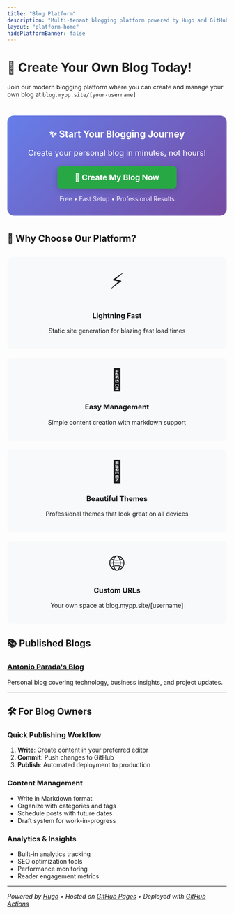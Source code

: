 ```yaml
---
title: "Blog Platform"
description: "Multi-tenant blogging platform powered by Hugo and GitHub"
layout: "platform-home"
hidePlatformBanner: false
---
```


# 🚀 Create Your Own Blog Today!

Join our modern blogging platform where you can create and manage your own blog at `blog.mypp.site/[your-username]`

<div style="text-align: center; margin: 40px 0; padding: 30px; background: linear-gradient(135deg, #667eea 0%, #764ba2 100%); border-radius: 15px; color: white;">
    <h2 style="margin-top: 0; color: white;">✨ Start Your Blogging Journey</h2>
    <p style="font-size: 18px; margin: 20px 0;">Create your personal blog in minutes, not hours!</p>
    <a href="/create-blog/" style="
        display: inline-block;
        background: #28a745;
        color: white;
        padding: 15px 40px;
        font-size: 18px;
        font-weight: bold;
        text-decoration: none;
        border-radius: 8px;
        box-shadow: 0 4px 15px rgba(0,0,0,0.2);
        transition: transform 0.2s;
    " onmouseover="this.style.transform='scale(1.05)'" onmouseout="this.style.transform='scale(1)'">
        🎯 Create My Blog Now
    </a>
    <p style="margin: 15px 0 0 0; font-size: 14px; opacity: 0.9;">Free • Fast Setup • Professional Results</p>
</div>

## 🌟 Why Choose Our Platform?

<div style="display: grid; grid-template-columns: repeat(auto-fit, minmax(250px, 1fr)); gap: 20px; margin: 30px 0;">
    <div style="background: #f8f9fa; padding: 20px; border-radius: 10px; text-align: center;">
        <div style="font-size: 48px; margin-bottom: 15px;">⚡</div>
        <h3>Lightning Fast</h3>
        <p>Static site generation for blazing fast load times</p>
    </div>
    <div style="background: #f8f9fa; padding: 20px; border-radius: 10px; text-align: center;">
        <div style="font-size: 48px; margin-bottom: 15px;">🔧</div>
        <h3>Easy Management</h3>
        <p>Simple content creation with markdown support</p>
    </div>
    <div style="background: #f8f9fa; padding: 20px; border-radius: 10px; text-align: center;">
        <div style="font-size: 48px; margin-bottom: 15px;">🎨</div>
        <h3>Beautiful Themes</h3>
        <p>Professional themes that look great on all devices</p>
    </div>
    <div style="background: #f8f9fa; padding: 20px; border-radius: 10px; text-align: center;">
        <div style="font-size: 48px; margin-bottom: 15px;">🌐</div>
        <h3>Custom URLs</h3>
        <p>Your own space at blog.mypp.site/[username]</p>
    </div>
</div>

## 📚 Published Blogs

### [Antonio Parada's Blog](/parada/)
Personal blog covering technology, business insights, and project updates.

---

## 🛠️ For Blog Owners

### Quick Publishing Workflow
1. **Write**: Create content in your preferred editor
2. **Commit**: Push changes to GitHub
3. **Publish**: Automated deployment to production

### Content Management
- Write in Markdown format
- Organize with categories and tags
- Schedule posts with future dates
- Draft system for work-in-progress

### Analytics & Insights
- Built-in analytics tracking
- SEO optimization tools
- Performance monitoring
- Reader engagement metrics

---

*Powered by [Hugo](https://gohugo.io/) • Hosted on [GitHub Pages](https://pages.github.com/) • Deployed with [GitHub Actions](https://github.com/features/actions)*

<!-- Load authentication systems -->
<script src="/js/auth-fix.js"></script>
<script src="/js/google-auth.js"></script>
<script src="/js/auth-cleanup.js"></script>
<script src="/js/auth-status-check.js"></script>
<script src="/js/navigation-fix.js"></script>

<style>
/* Global auth UI styles */
.google-auth-container {
    position: fixed;
    top: 20px;
    right: 20px;
    z-index: 1000;
}

.google-user-menu {
    display: flex;
    align-items: center;
    gap: 10px;
    background: white;
    padding: 10px;
    border-radius: 8px;
    box-shadow: 0 2px 10px rgba(0,0,0,0.1);
}

.google-user-avatar {
    width: 32px;
    height: 32px;
    border-radius: 50%;
}

.google-login-btn, .google-logout-btn, .google-dashboard-btn {
    background: #4285f4;
    color: white;
    border: none;
    padding: 8px 16px;
    border-radius: 5px;
    cursor: pointer;
    font-size: 14px;
    text-decoration: none;
    display: inline-flex;
    align-items: center;
}

.google-logout-btn {
    background: #dc3545;
}

.google-dashboard-btn {
    background: #28a745;
}

.google-login-btn:hover, .google-logout-btn:hover, .google-dashboard-btn:hover {
    opacity: 0.9;
}
</style>
